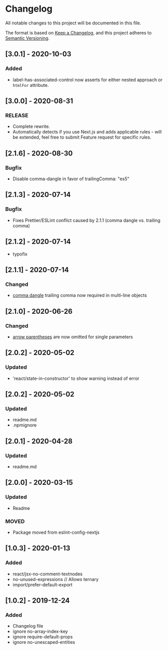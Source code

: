 # Changelog

All notable changes to this project will be documented in this file.

The format is based on [Keep a Changelog](https://keepachangelog.com/en/1.0.0/),
and this project adheres to [Semantic Versioning](https://semver.org/spec/v2.0.0.html).

## [3.0.1] - 2020-10-03

### Added

- label-has-associated-control now asserts for either nested approach or `htmlFor` attribute.

## [3.0.0] - 2020-08-31

### RELEASE

- Complete rewrite.
- Automatically detects if you use Next.js and adds applicable rules - will be extended, feel free to submit Feature request for specific rules.

## [2.1.6] - 2020-08-30

### Bugfix

- Disable comma-dangle in favor of trailingComma: "es5"

## [2.1.3] - 2020-07-14

### Bugfix

- Fixes Prettier/ESLint conflict caused by 2.1.1 (comma dangle vs. trailing comma)

## [2.1.2] - 2020-07-14

- typofix

## [2.1.1] - 2020-07-14

### Changed

- [comma dangle](https://eslint.org/docs/rules/comma-dangle) trailing comma now required in multi-line objects

## [2.1.0] - 2020-06-26

### Changed

- [arrow parentheses](https://prettier.io/docs/en/options.html#arrow-function-parentheses) are now omitted for single parameters

## [2.0.2] - 2020-05-02

### Updated

- 'react/state-in-constructor' to show warning instead of error

## [2.0.2] - 2020-05-02

### Updated

- readme.md
- .npmignore

## [2.0.1] - 2020-04-28

### Updated

- readme.md

## [2.0.0] - 2020-03-15

### Updated

- Readme

### MOVED

- Package moved from eslint-config-nextjs

## [1.0.3] - 2020-01-13

### Added

- react/jsx-no-comment-textnodes
- no-unused-expressions // Allows ternary
- import/prefer-default-export

## [1.0.2] - 2019-12-24

### Added

- Changelog file
- ignore no-array-index-key
- ignore require-default-props
- ignore no-unescaped-entities
